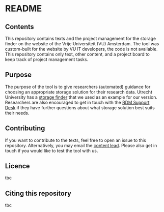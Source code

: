 # README

## Contents
This repository contains texts and the project management for the storage finder on the website of the Vrije Universiteit (VU) Amsterdam. The tool was custom-built for the website by VU IT developers, the code is not available. This repository contains only text, other content, and a project board to keep track of project management tasks.

## Purpose
The purpose of the tool is to give researchers (automated) guidance for choosing an appropriate storage solution for their research data. Utrecht University has a [storage finder](https://tools.uu.nl/storagefinder/) that we used as an example for our version. Researchers are also encouraged to get in touch with the [RDM Support Desk](mailto:rdm@vu.nl) if they have further questions about what storage solution best suits their needs.

## Contributing
If you want to contribute to the texts, feel free to open an issue to this repository. Alternatively, you may email the [content lead](mailto:e.j.rodenburg@vu.nl?subject=Storage%20finder). Please also get in touch if you would like to test the tool with us.

## Licence
tbc

## Citing this repository
tbc
